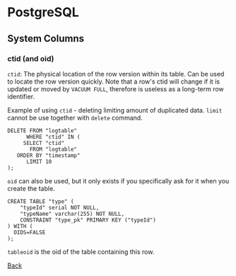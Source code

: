 # PostgreSQL

## System Columns

### ctid (and oid)
`ctid`: The physical location of the row version within its table. Can be used to locate the row version quickly. Note that a row's ctid will change if it is updated or moved by `VACUUM FULL`, therefore is useless as a long-term row identifier.

Example of using `ctid` - deleting limiting amount of duplicated data. `limit` cannot be use together with `delete` command.
```
DELETE FROM "logtable"
      WHERE "ctid" IN (
     SELECT "ctid"
       FROM "logtable"
   ORDER BY "timestamp"
      LIMIT 10
);
```

`oid` can also be used, but it only exists if you specifically ask for it when you create the table.
```
CREATE TABLE "type" (
	"typeId" serial NOT NULL,
	"typeName" varchar(255) NOT NULL,
	CONSTRAINT "type_pk" PRIMARY KEY ("typeId")
) WITH (
  OIDS=FALSE
);
```
`tableoid` is the oid of the table containing this row.

[Back](../../README.md)
